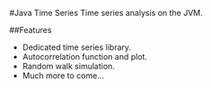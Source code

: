 #Java Time Series
Time series analysis on the JVM.

##Features
* Dedicated time series library.
* Autocorrelation function and plot.
* Random walk simulation.
* Much more to come...

